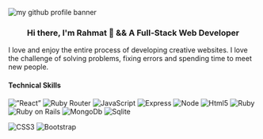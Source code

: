 <p align=”center”>

<img src="https://user-images.githubusercontent.com/35562131/163212057-84cf4bec-f6df-4868-acc5-7fffe85472fd.png" alt="my github profile banner">

</p>

<h3 align="center">Hi there, I'm Rahmat 👋 && A Full-Stack Web Developer</h3>

<p>I love and enjoy the entire process of developing creative websites. I love the challenge of solving problems, fixing errors and spending time to meet new people. </p>

#### Technical Skills ####

<span><img alt=”React” src="https://img.shields.io/badge/Code-ReactJs-61DAFB?logo=react&logoColor=61DAFB&style=plastic"/>
<img alt="Ruby Router" src="https://img.shields.io/badge/Code-React%20Router-CA4245?logo=rubyonrails&logoColor=CA4245&style=plastic"/>
<img alt="JavaScript" src="https://img.shields.io/badge/Code-JavaScript-F7DF1E?logo=JavaScript&logoColor=F7DF1E&style=plastic"/>
<img alt="Express" src="https://img.shields.io/badge/Code-ExpressJs-000000?logo=express&logoColor=white&style=plastic"/>
<img alt="Node" src="https://img.shields.io/badge/Code-NodeJs-339933?logo=nodedotjs&logoColor=white&style=plastic"/>
<img alt="Html5" src="https://img.shields.io/badge/Code-HTML5-E34F26?logo=html5&logoColor=E34F26&style=plastic"/>
<img alt="Ruby" src="https://img.shields.io/badge/Code-Ruby-CC342D?logo=ruby&logoColor=white&style=plastic"/>
<img alt="Ruby on Rails" src="https://img.shields.io/badge/Code-Ruby%20on%20Rails-CC0000?logo=rubyonrails&logoColor=white&style=plastic"/>
<img alt="MongoDb" src="https://img.shields.io/badge/Code-MongoDb-47A248?logo=mongodb&logoColor=white&style=plastic"/>
<img alt="Sqlite" src="https://img.shields.io/badge/Code-SQLite-003B57?logo=sqlite&logoColor=white&style=plastic"/>
</span>

<span>
<img alt="CSS3" src="https://img.shields.io/badge/Style-CSS3-1572B6?logo=css3&logoColor=1572B6&style=plastic"/>
<img alt="Bootstrap" src="https://img.shields.io/badge/Style-Bootstrap-7952B3?logo=css3&logoColor=7952B3&style=plastic"/>
</span>


